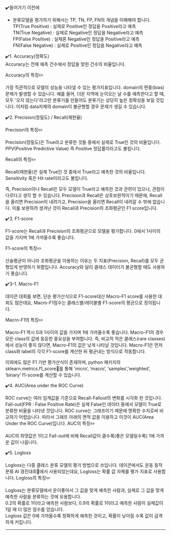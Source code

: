
✔️들어가기 이전에

* 분류모델을 평가하기 위해서는 TP, TN, FP, FN의 개념을 이해해야 합니다. <br>
TP(True Positive) : 실제로 Positive인 정답을 Positive라고 예측<br>
TN(True Negative) : 실제로 Negative인 정답을 Negative라고 예측<br>
FP(False Positive) : 실제론 Negative인 정답을 Positive라고 예측 <br>
FN(False Negative) : 실제로 Positive인 정답을 Negative라고 예측<br>



✔️1. Accuracy(정확도) <br>
Accuracy는 전체 예측 건수에서 정답을 맞힌 건수의 비율입니다.
	
Accuracy의 특징✏️

 가장 직관적으로 모델의 성능을 나타낼 수 있는 평가지표입니다.
 domain의 편중(bias)문제가 발생할 수 있습니다.
 예를 들어, 더운 지역에 눈이오는 날 수를 예측한다고 할 때, 모두 '오지 않는다'라고만 분류기를 만들어도 분류기는 상당히 높은 정확성을 보일 것입니다. 이처럼 data자체의 domain이 불균형할 경우 문제가 생길 수 있습니다.


✔️2. Precision(정밀도) / Recall(재현율)

Precision의 특징✏️

Precision(정밀도)은 True라고 분류한 것들 중에서 실제로 True인 것의 비율입니다. <br>
PPV(Positive Predictive Value) 즉 Positive 정답률이라고도 불립니다. <br>

Recall의 특징✏️

Recall(재현율)은 실제 True인 것 중에서 True라고 예측한 것의 비율입니다. Sensitivity 혹은 Hit rate이라고도 불립니다. 

즉, Precision이나 Recall은 모두 모델이 True라고 예측한 것과 관련이 있으나, 관점이 다르다고 생각 할 수 있습니다.
Precision과 Recall은 상호보완적이기 때문에, Recall을 올리면 Precision이 내려가고, Precision을 올리면 Recall이 내려갈 수 밖에 없습니다. 
이를 보완하려 생겨난 것이 Recall과 Precision의 조화평균인 F1 score입니다.


✔️3. F1-score 

F1-score는 Recall과 Precision의 조화평균으로 모델을 평가합니다.
0에서 1사이의 값을 가지며 1에 가까울수록 좋습니다.

F1-score의 특징✏️

산술평균이 아니라 조화평균을 이용하는 이유는 두 지표(Precision, Recall)를 모두 균형있게 반영하기 위함입니다.
Accuracy와 달리 클래스 데이터가 불균형할 때도 사용하기 좋습니다. 
	

✔️3-1. Macro-F1 

데이콘 대회를 보면, 단순 평가산식으로 F1-score대신 Macro-F1 score를 사용한 대회도 많은데요,
Macro-F1점수는 클래스별/레이블별 F1-score의 평균으로 정의됩니다.

Macro-F1의 특징✏️

Macro-F1 역시 0과 1사이의 값을 가지며 1에 가까울수록 좋습니다.
Macro-F1의 경우 모든 class의 값에 동등한 중요성을 부여합니다. 즉, 비교적 적은 클래스(rare classes)에서 성능이 좋지 않다면, Macro-F1의 값은 낮게 나타날 것입니다.
Macro-F1은  먼저 class와 label의 각각 F1-score를 계산한 뒤 평균내는 방식으로 작동합니다.


이외에도 많은 F1 기반 평가산식이 존재하며, python 패키지의 sklearn.metrics.f1_score🔗를 통해 ‘micro’, ‘macro’, ‘samples’,’weighted’, ‘binary’ f1-score를 계산할 수 있습니다.




✔️4. AUC(Area under the ROC Curve)

ROC curve는 여러 임계값을 기준으로 Recall-Fallout의 변화를 시각화 한 것입니다.
Fall-out(FPR : False Positive Rate)은 실제 False인 데이터 중에서 모델이 True로 분류한 비율을 나타낸 것입니다.
ROC curve는 그래프이기 때문에 명확한 수치로써 비교하기 어렵습니다. 따라서 그래프 아래의 면적 값을 이용하고 이것이 AUC(Area Under the ROC Curve)입니다.
	AUC의 특징✏️

AUC의 최댓값은 1이고 Fall-out에 비해 Recall값이 클수록(좋은 모델일수록) 1에 가까운 값이 나옵니다.




✔️5. Logloss

Logloss는 다중 클래스 분류 모델의 평가 방법으로 쓰입니다.
데이콘에서도 운동 동작 분류 AI 경진대회🔗에서 사용되었는데요, 
Logloss는 확률 값 자체를 평가 지표로 사용합니다.
	Logloss의 특징✏️

Logloss는 분류모델에서 운이좋아서 그 값을 맞게 예측한 사람과, 실제로 그 값을 맞게 예측한 사람을 분류하는 것에 유용합니다.<br>
0.2의 확률로 1이라고 예측한 사람보다, 0.9의 확률로 1이라고 예측한 사람이 실제값이 1일 때 더 많은 점수를 얻습니다.<br>
Logloss 값은 0에 가까울수록 정확하게 예측한 것이고, 확률이 낮아질 수록 값이 급격하게 커집니다.


-------------------------------------------------------



